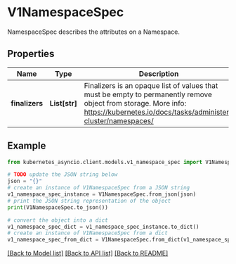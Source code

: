 # V1NamespaceSpec

NamespaceSpec describes the attributes on a Namespace.

## Properties

Name | Type | Description | Notes
------------ | ------------- | ------------- | -------------
**finalizers** | **List[str]** | Finalizers is an opaque list of values that must be empty to permanently remove object from storage. More info: https://kubernetes.io/docs/tasks/administer-cluster/namespaces/ | [optional] 

## Example

```python
from kubernetes_asyncio.client.models.v1_namespace_spec import V1NamespaceSpec

# TODO update the JSON string below
json = "{}"
# create an instance of V1NamespaceSpec from a JSON string
v1_namespace_spec_instance = V1NamespaceSpec.from_json(json)
# print the JSON string representation of the object
print(V1NamespaceSpec.to_json())

# convert the object into a dict
v1_namespace_spec_dict = v1_namespace_spec_instance.to_dict()
# create an instance of V1NamespaceSpec from a dict
v1_namespace_spec_from_dict = V1NamespaceSpec.from_dict(v1_namespace_spec_dict)
```
[[Back to Model list]](../README.md#documentation-for-models) [[Back to API list]](../README.md#documentation-for-api-endpoints) [[Back to README]](../README.md)


